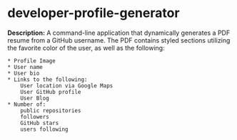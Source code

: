 # developer-profile-generator

**Description:**
A command-line application that dynamically generates a PDF resume from a GitHub username. The PDF contains styled sections utilizing the favorite color of the user, as well as the following: 

    * Profile Image  
    * User name  
    * User bio  
    * Links to the following:  
        User location via Google Maps
        User GitHub profile
        User Blog  
    * Number of:  
        public repositories  
        followers  
        GitHub stars  
        users following    


